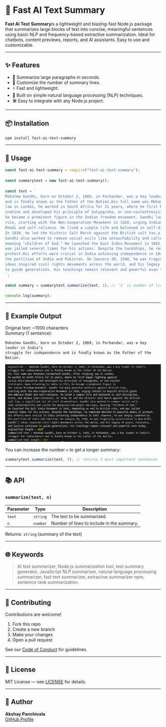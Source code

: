 

# 🧠 Fast AI Text Summary

**Fast AI Text Summary**is a lightweight and blazing-fast Node.js package that summarizes large blocks of text into concise, meaningful sentences using basic NLP and frequency-based extractive summarization. Ideal for chatbots, content previews, reports, and AI assistants. Easy to use and customizable.

---

## ✨ Features

- 📜 Summarize large paragraphs in seconds.
- 🔢 Customize the number of summary lines.
- ⚡ Fast and lightweight.
- 🧠 Built on simple natural language processing (NLP) techniques.
- 🛠️ Easy to integrate with any Node.js project.

---

## 📦 Installation

```bash
npm install fast-ai-text-summary
```

---

## 🚀 Usage

```javascript
const fast-ai-text-summary = require("fast-ai-text-summary");

const summarytext = new fast-ai-text-summary();

const text = `
Mahatma Gandhi, born on October 2, 1869, in Porbandar, was a key leader in India’s struggle for independence
and is fondly known as the Father of the Nation.His full name was Mohandas Karamchand Gandhi. After studying
law in London, he worked in South Africa for 21 years, where he first began fighting against racial discrim-
ination and developed his principle of Satyagraha, or non-violentresistance. Upon returning to India in 1915,
he became a prominent figure in the Indian freedom movement. Gandhi led many peaceful protests against British
rule, starting with the Non-Cooperation Movement in 1920, urging Indians to boycott British goods and embrace
Khadi and self-reliance. He lived a simple life and believed in self-discipline, truth, and ahinsa(non-violence).
In 1930, he led the historic Salt March against the British salt tax,a significant act of civil disobedience.
Gandhi also worked to remove social evils like untouchability and called the marginalized people Harijans,
meaning "children of God." He launched the Quit India Movement in 1942, demanding an end to British rule, and
was jailed several times for his actions. Despite the hardships, he remained devoted to peaceful means of
protest.His efforts were crucial in India achieving independence in 1947. However, he was deeply saddened by
the partition of India and Pakistan. On January 30, 1948, he was tragically assassinated in New Delhi.Gandhi's
ideas inspired civil rights movements across the world, and his legacy of peace, tolerance, and justice continues
to guide generations. His teachings remain relevant and powerful even today.
`;

const summary = summarytext.summarize(text, 1); // '1' is number of lines/sentences in summary

console.log(summary);
```

---

## 🧪 Example Output

Original text: ~1000 characters  
Summary (1 sentence):

```text
Mahatma Gandhi, born on October 2, 1869, in Porbandar, was a key leader in India’s
struggle for independence and is fondly known as the Father of the Nation.
```

![Alt text](https://github.com/AkshayPanchivala/fast-ai-text-summary/blob/main/assets/outputImage.png)


You can increase the number `n` to get a longer summary:

```javascript
summarytext.summarize(text, 3); // returns 3 most important sentences
```
---


## 📚 API

### `summarize(text, n)`

| Parameter | Type     | Description                                      |
|-----------|----------|--------------------------------------------------|
| `text`    | `string` | The text to be summarized.                      |
| `n`       | `number` | Number of lines to include in the summary. |

Returns: `string` (summary of the text)

---

## 🌐 Keywords

> AI text summarizer, Node.js summarization tool, text summary generator, JavaScript NLP summarizer, natural language processing summarizer, fast text summarizer, extractive summarizer npm, sentence rank summarization.

---


## 🤝 Contributing

Contributions are welcome!

1. Fork this repo
2. Create a new branch
3. Make your changes
4. Open a pull request

See our [Code of Conduct](https://github.com/AkshayPanchivala/fast-ai-text-summary/blob/main/CODE_OF_CONDUCT.md) for guidelines.

---

## 📜 License

MIT License — see [LICENSE](https://github.com/AkshayPanchivala/fast-ai-text-summary/blob/main/LICENSE.txt) for details.

---

## 👤 Author

**Akshay Panchivala**  
[GitHub Profile](https://github.com/AkshayPanchivala/fast-ai-text-summary)

